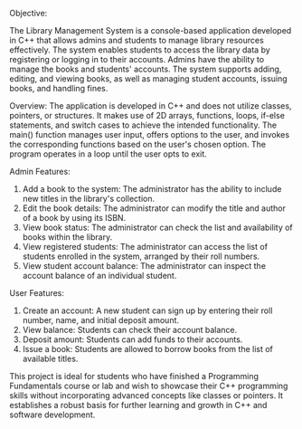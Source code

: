 Objective: 

The Library Management System is a console-based application developed in C++ that allows admins and students to manage library resources effectively. The system enables students to access the library data by registering or logging in to their accounts. Admins have the ability to manage the books and students' accounts. The system supports adding, editing, and viewing books, as well as managing student accounts, issuing books, and handling fines.

Overview: The application is developed in C++ and does not utilize classes, pointers, or structures. It makes use of 2D arrays, functions, loops, if-else statements, and switch cases to achieve the intended functionality. The main() function manages user input, offers options to the user, and invokes the corresponding functions based on the user's chosen option. The program operates in a loop until the user opts to exit.


Admin Features:
  1. Add a book to the system: The administrator has the ability to include new titles in the library's collection.  
  2. Edit the book details: The administrator can modify the title and author of a book by using its ISBN.  
  3. View book status: The administrator can check the list and availability of books within the library.  
  4. View registered students: The administrator can access the list of students enrolled in the system, arranged by their roll numbers.  
  5. View student account balance: The administrator can inspect the account balance of an individual student.

User Features:
  1. Create an account: A new student can sign up by entering their roll number, name, and initial deposit amount.
  2. View balance: Students can check their account balance.  
  3. Deposit amount: Students can add funds to their accounts.  
  4. Issue a book: Students are allowed to borrow books from the list of available titles.


This project is ideal for students who have finished a Programming Fundamentals course or lab and wish to showcase their C++ programming skills without incorporating advanced concepts like classes or pointers. It establishes a robust basis for further learning and growth in C++ and software development.

